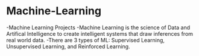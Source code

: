# Machine-Learning
-Machine Learning Projects
-Machine Learning is the science of Data and Artifical Intelligence to create intelligent systems that draw inferences from real world data.
-There are 3 types of ML: Supervised Learning, Unsupervised Learning, and Reinforced Learning.
